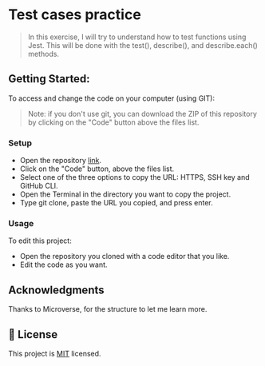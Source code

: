 # Test cases practice
> In this exercise, I will try to understand how to test functions using Jest. This will be done with the test(), describe(), and describe.each() methods.

## Getting Started:
To access and change the code on your computer (using GIT):
> Note: if you don't use git, you can download the ZIP of this repository by clicking on the "Code" button above the files list.
### Setup
- Open the repository [link](https://github.com/Gopxfs/To-do-list-website).
- Click on the "Code" button, above the files list.
- Select one of the three options to copy the URL: HTTPS, SSH key and GitHub CLI.
- Open the Terminal in the directory you want to copy the project.
- Type git clone, paste the URL you copied, and press enter.
### Usage
To edit this project:
- Open the repository you cloned with a code editor that you like.
- Edit the code as you want.

## Acknowledgments
Thanks to Microverse, for the structure to let me learn more.

## :pencil: License
This project is [MIT](https://github.com/Gopxfs/testing-practice/blob/main/LICENSE) licensed.